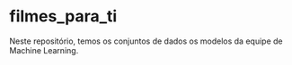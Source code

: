 # filmes_para_ti
Neste repositório, temos os conjuntos de dados os modelos da equipe de Machine Learning.
